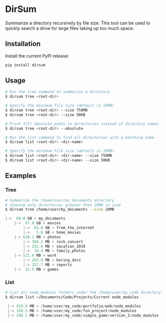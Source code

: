 # DirSum

Summarize a directory recursively by file size. This tool can be used to quickly search a drive for large files taking up too much space.

## Installation

Install the current PyPI release:

```bash
pip install dirsum
```

## Usage

```bash
# Run the tree command to summarize a directory
$ dirsum tree <root-dir>

# Specify the minimum file size (default is 10MB)
$ dirsum tree <root-dir> --size 750MB
$ dirsum tree <root-dir> --size 50KB

# Print full absolute paths to directories instead of directory names
$ dirsum tree <root-dir> --absolute
```

```bash
# Run the list command to find all directories with a matching name
$ dirsum list <root-dir> <dir-name>

# Specify the minimum file size (default is 10MB)
$ dirsum list <root-dir> <dir-name> --size 750MB
$ dirsum list <root-dir> <dir-name> --size 50KB
```

## Examples

### Tree

```bash
# Summarize the /home/user/my_documents directory
# showing only directories greater than 20MB in size
$ dirsum tree /home/user/my_documents --size 20MB
```

```python
|->  69.0 GB > my_documents
    |->  67.8 GB > movies
        |->  62.0 GB > from_the_internet
        |->   5.8 GB > home_movies
    |-> 638.1 MB > photos
        |-> 368.2 MB > rock_concert
        |-> 251.6 MB > vacation_2019
        |->  18.4 MB > family_photos
    |-> 521.6 MB > work
        |-> 263.8 MB > boring_docs
        |-> 257.7 MB > reports
    |->  22.5 MB > games
```

### List

```bash
# List all node_modules folders under the /home/user/my_code directory
$ dirsum list ~/Documents/Code/Projects/Current node_modules
```

```python
 |-> 419.6 MB > /hume/user/my_code/portfolio/web/node_modules
 |-> 320.3 MB > /hume/user/my_code/fun_project/node_modules
 |-> 298.1 MB > /hume/user/my_code/simple_game/version_2/node_modules
```
